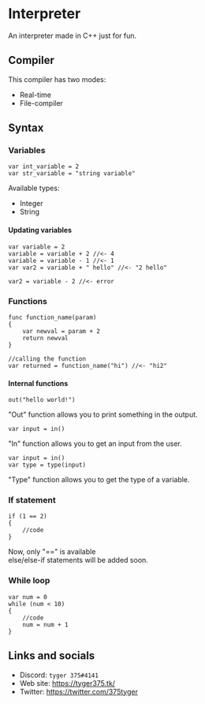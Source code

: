 # Interpreter

An interpreter made in C++ just for fun.

## Compiler

This compiler has two modes: <br>
- Real-time
- File-compiler

## Syntax

### Variables
```
var int_variable = 2
var str_variable = "string variable"
```

Available types:<br>
- Integer
- String

#### Updating variables

```
var variable = 2
variable = variable + 2 //<- 4
variable = variable - 1 //<- 1
var var2 = variable + " hello" //<- "2 hello"

var2 = variable - 2 //<- error
```

### Functions

```
func function_name(param)
{
    var newval = param + 2
    return newval
}

//calling the function
var returned = function_name("hi") //<- "hi2"
```

#### Internal functions

```
out("hello world!")
```

"Out" function allows you to print something in the output. <br>

```
var input = in()
```

"In" function allows you to get an input from the user. <br>

```
var input = in()
var type = type(input)
```

"Type" function allows you to get the type of a variable. <br> 

### If statement

```
if (1 == 2)
{
    //code
}
```

Now, only "==" is available <br>
else/else-if statements will be added soon.

### While loop

```
var num = 0
while (num < 10)
{
    //code
    num = num + 1
}
```

## Links and socials

- Discord: `tyger 375#4141`<br>
- Web site: https://tyger375.tk/ <br>
- Twitter: https://twitter.com/375tyger <br>
